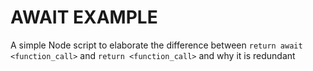 # AWAIT EXAMPLE
A simple Node script to elaborate the difference between
`return await <function_call>` and `return <function_call>` and why it is redundant
